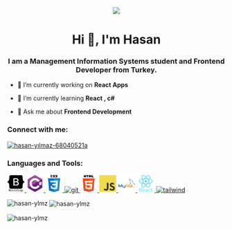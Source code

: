 <div align="center"><img src="https://media1.giphy.com/media/zXmbOaTpbY6mA/giphy.gif?cid=ecf05e47d3fhpi5g55dgqezlprqz9alqskzbh04k4novhcde&rid=giphy.gif&ct=g" width="auto" /></div>
<h1 align="center">Hi 👋, I'm Hasan</h1>
<h3 align="center">I am a Management Information Systems student and Frontend Developer from Turkey.</h3>

- 🔭 I’m currently working on **React Apps**

- 🌱 I’m currently learning **React , c#**

- 💬 Ask me about **Frontend Development**



<h3 align="left">Connect with me:</h3>
<p align="left">
<a href="https://linkedin.com/in/hasan-yılmaz-68040521a" target="blank"><img align="center" src="https://raw.githubusercontent.com/rahuldkjain/github-profile-readme-generator/master/src/images/icons/Social/linked-in-alt.svg" alt="hasan-yılmaz-68040521a" height="30" width="40" /></a>
</p>

<h3 align="left">Languages and Tools:</h3>
<p align="left"> <a href="https://getbootstrap.com" target="_blank" rel="noreferrer"> <img src="https://raw.githubusercontent.com/devicons/devicon/master/icons/bootstrap/bootstrap-plain-wordmark.svg" alt="bootstrap" width="40" height="40"/> </a> <a href="https://www.w3schools.com/cs/" target="_blank" rel="noreferrer"> <img src="https://raw.githubusercontent.com/devicons/devicon/master/icons/csharp/csharp-original.svg" alt="csharp" width="40" height="40"/> </a> <a href="https://www.w3schools.com/css/" target="_blank" rel="noreferrer"> <img src="https://raw.githubusercontent.com/devicons/devicon/master/icons/css3/css3-original-wordmark.svg" alt="css3" width="40" height="40"/> </a> <a href="https://git-scm.com/" target="_blank" rel="noreferrer"> <img src="https://www.vectorlogo.zone/logos/git-scm/git-scm-icon.svg" alt="git" width="40" height="40"/> </a> <a href="https://www.w3.org/html/" target="_blank" rel="noreferrer"> <img src="https://raw.githubusercontent.com/devicons/devicon/master/icons/html5/html5-original-wordmark.svg" alt="html5" width="40" height="40"/> </a> <a href="https://developer.mozilla.org/en-US/docs/Web/JavaScript" target="_blank" rel="noreferrer"> <img src="https://raw.githubusercontent.com/devicons/devicon/master/icons/javascript/javascript-original.svg" alt="javascript" width="40" height="40"/> </a> <a href="https://www.mysql.com/" target="_blank" rel="noreferrer"> <img src="https://raw.githubusercontent.com/devicons/devicon/master/icons/mysql/mysql-original-wordmark.svg" alt="mysql" width="40" height="40"/> </a> <a href="https://reactjs.org/" target="_blank" rel="noreferrer"> <img src="https://raw.githubusercontent.com/devicons/devicon/master/icons/react/react-original-wordmark.svg" alt="react" width="40" height="40"/> </a> <a href="https://tailwindcss.com/" target="_blank" rel="noreferrer"> <img src="https://www.vectorlogo.zone/logos/tailwindcss/tailwindcss-icon.svg" alt="tailwind" width="40" height="40"/> </a> </p>

<p><img align="left" src="https://github-readme-stats.vercel.app/api/top-langs?username=hasan-ylmz&show_icons=true&theme=dark" media="(prefers-color-scheme: dark)" alt="hasan-ylmz" /></p>

<p>&nbsp;<img align="center" src="https://github-readme-stats.vercel.app/api?username=hasan-ylmz&show_icons=true&theme=dark"   media="(prefers-color-scheme: dark)"
 alt="hasan-ylmz" /></p>

<p><img align="center" src="https://github-readme-streak-stats.herokuapp.com/?user=hasan-ylmz&theme=dark" alt="hasan-ylmz" /></p>
